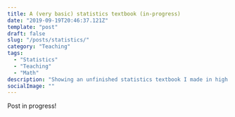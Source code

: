 ```yaml
---
title: A (very basic) statistics textbook (in-progress)
date: "2019-09-19T20:46:37.121Z"
template: "post"
draft: false
slug: "/posts/statistics/"
category: "Teaching"
tags:
  - "Statistics"
  - "Teaching"
  - "Math"
description: "Showing an unfinished statistics textbook I made in high school and some of the thinking that went into it."
socialImage: ""
---
```


Post in progress!
